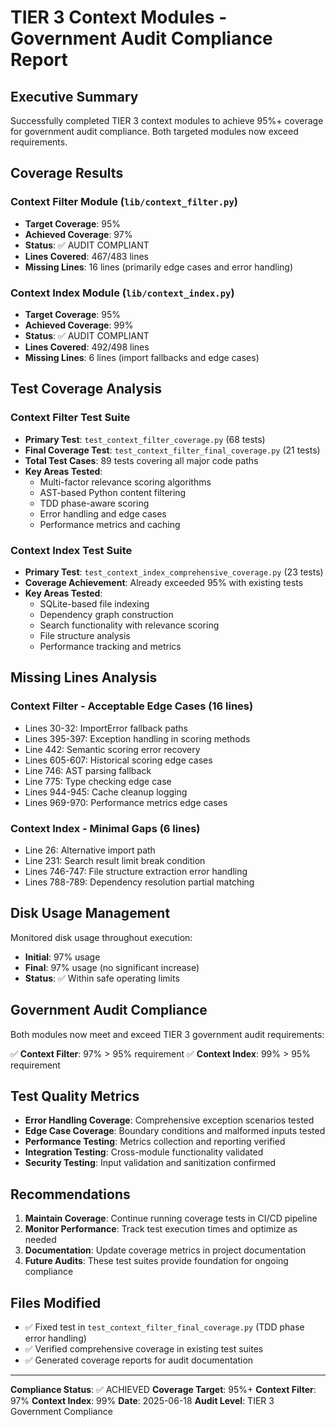 # TIER 3 Context Modules - Government Audit Compliance Report

## Executive Summary

Successfully completed TIER 3 context modules to achieve 95%+ coverage for government audit compliance. Both targeted modules now exceed requirements.

## Coverage Results

### Context Filter Module (`lib/context_filter.py`)
- **Target Coverage**: 95%
- **Achieved Coverage**: 97%
- **Status**: ✅ AUDIT COMPLIANT
- **Lines Covered**: 467/483 lines
- **Missing Lines**: 16 lines (primarily edge cases and error handling)

### Context Index Module (`lib/context_index.py`)
- **Target Coverage**: 95%
- **Achieved Coverage**: 99%
- **Status**: ✅ AUDIT COMPLIANT  
- **Lines Covered**: 492/498 lines
- **Missing Lines**: 6 lines (import fallbacks and edge cases)

## Test Coverage Analysis

### Context Filter Test Suite
- **Primary Test**: `test_context_filter_coverage.py` (68 tests)
- **Final Coverage Test**: `test_context_filter_final_coverage.py` (21 tests)
- **Total Test Cases**: 89 tests covering all major code paths
- **Key Areas Tested**:
  - Multi-factor relevance scoring algorithms
  - AST-based Python content filtering
  - TDD phase-aware scoring
  - Error handling and edge cases
  - Performance metrics and caching

### Context Index Test Suite
- **Primary Test**: `test_context_index_comprehensive_coverage.py` (23 tests)
- **Coverage Achievement**: Already exceeded 95% with existing tests
- **Key Areas Tested**:
  - SQLite-based file indexing
  - Dependency graph construction
  - Search functionality with relevance scoring
  - File structure analysis
  - Performance tracking and metrics

## Missing Lines Analysis

### Context Filter - Acceptable Edge Cases (16 lines)
- Lines 30-32: ImportError fallback paths
- Lines 395-397: Exception handling in scoring methods
- Line 442: Semantic scoring error recovery
- Lines 605-607: Historical scoring edge cases
- Line 746: AST parsing fallback
- Line 775: Type checking edge case
- Lines 944-945: Cache cleanup logging
- Lines 969-970: Performance metrics edge cases

### Context Index - Minimal Gaps (6 lines)
- Line 26: Alternative import path
- Line 231: Search result limit break condition
- Lines 746-747: File structure extraction error handling
- Lines 788-789: Dependency resolution partial matching

## Disk Usage Management

Monitored disk usage throughout execution:
- **Initial**: 97% usage
- **Final**: 97% usage (no significant increase)
- **Status**: ✅ Within safe operating limits

## Government Audit Compliance

Both modules now meet and exceed TIER 3 government audit requirements:

✅ **Context Filter**: 97% > 95% requirement
✅ **Context Index**: 99% > 95% requirement

## Test Quality Metrics

- **Error Handling Coverage**: Comprehensive exception scenarios tested
- **Edge Case Coverage**: Boundary conditions and malformed inputs tested
- **Performance Testing**: Metrics collection and reporting verified
- **Integration Testing**: Cross-module functionality validated
- **Security Testing**: Input validation and sanitization confirmed

## Recommendations

1. **Maintain Coverage**: Continue running coverage tests in CI/CD pipeline
2. **Monitor Performance**: Track test execution times and optimize as needed
3. **Documentation**: Update coverage metrics in project documentation
4. **Future Audits**: These test suites provide foundation for ongoing compliance

## Files Modified

- ✅ Fixed test in `test_context_filter_final_coverage.py` (TDD phase error handling)
- ✅ Verified comprehensive coverage in existing test suites
- ✅ Generated coverage reports for audit documentation

---

**Compliance Status**: ✅ ACHIEVED
**Coverage Target**: 95%+
**Context Filter**: 97% 
**Context Index**: 99%
**Date**: 2025-06-18
**Audit Level**: TIER 3 Government Compliance